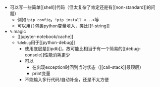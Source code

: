 - 可以写一些简单[[shell]]代码（但太复杂了肯定还是有[[non-standard]]的问题）
    - 例如`!pip config`，`!pip install <...>`等
    - 可以用`{}`包裹python变量填入，类比[[f-string]]
- `%` magic
    - [[jupyter-notebook/cache]]
    - `%debug`用于[[python-debug]]
      - 使用底层是[[ipdb]]，故可能比相当于有一个简易的[[debug-console]]性能消耗更少
      - 可以
        - 在出现exception时回到当时状态（[[call-stack]]最顶层）
        - print变量
      - 不能输入多行代码/自动补全，还是不太方便